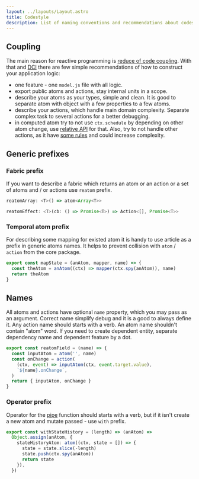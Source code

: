 ```yaml
---
layout: ../layouts/Layout.astro
title: Codestyle
description: List of naming conventions and recommendations about codestyle with Reatom development
---
```


## Coupling

The main reason for reactive programming is [reduce of code coupling](https://www.reatom.dev/rp-general). With that and [DCI](https://dci.github.io/introduction/) there are few simple recommendations of how to construct your application logic:

- one feature - one `model.js` file with all logic.
- export public atoms and actions, stay internal units in a scope.
- describe your atoms as your types, simple and clean. It is good to separate atom with object with a few properties to a few atoms.
- describe your actions, which handle main domain complexity. Separate complex task to several actions for a better debugging.
- in computed atom try to not use `ctx.schedule` by depending on other atom change, use [relative API](https://www.reatom.dev/packages/hooks) for that. Also, try to not handle other actions, as it have [some rules](https://www.reatom.dev/packages/core#action-handling) and could increase complexity.

## Generic prefixes

### Fabric prefix

If you want to describe a fabric which returns an atom or an action or a set of atoms and / or actions use `reatom` prefix.

```ts
reatomArray: <T>() => atom<Array<T>>
```

```ts
reatomEffect: <T>(cb: () => Promise<T>) => Action<[], Promise<T>>
```

### Temporal atom prefix

For describing some mapping for existed atom it is handy to use article as a prefix in generic atoms names. It helps to prevent collision with `atom` / `action` from the core package.

```ts
export const mapState = (anAtom, mapper, name) => {
  const theAtom = anAtom((ctx) => mapper(ctx.spy(anAtom)), name)
  return theAtom
}
```

## Names

All atoms and actions have optional `name` property, which you may pass as an argument. Correct name simplify debug and it is a good to always define it. Any action name should starts with a verb. An atom name shouldn't contain "atom" word. If you need to create dependent entity, separate dependency name and dependent feature by a dot.

```ts
export const reatomField = (name) => {
  const inputAtom = atom('', name)
  const onChange = action(
    (ctx, event) => inputAtom(ctx, event.target.value),
    `${name}.onChange`,
  )
  return { inputAtom, onChange }
}
```

### Operator prefix

Operator for the [pipe](https://www.reatom.dev/packages/core#pipe-api) function should starts with a verb, but if it isn't create a new atom and mutate passed - use `with` prefix.

```ts
export const withStateHistory = (length) => (anAtom) =>
  Object.assign(anAtom, {
    stateHistoryAtom: atom((ctx, state = []) => {
      state = state.slice(-length)
      state.push(ctx.spy(anAtom))
      return state
    }),
  })
```
